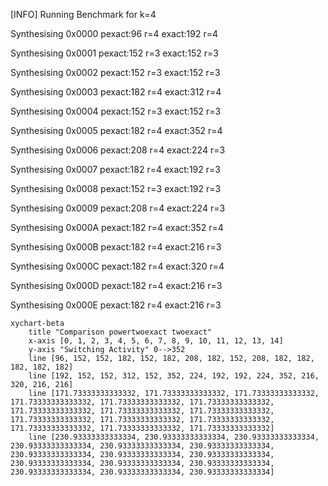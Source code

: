 [INFO] Running Benchmark for k=4

Synthesising 0x0000 pexact:96 r=4 exact:192 r=4

Synthesising 0x0001 pexact:152 r=3 exact:152 r=3

Synthesising 0x0002 pexact:152 r=3 exact:152 r=3

Synthesising 0x0003 pexact:182 r=4 exact:312 r=4

Synthesising 0x0004 pexact:152 r=3 exact:152 r=3

Synthesising 0x0005 pexact:182 r=4 exact:352 r=4

Synthesising 0x0006 pexact:208 r=4 exact:224 r=3

Synthesising 0x0007 pexact:182 r=4 exact:192 r=3

Synthesising 0x0008 pexact:152 r=3 exact:192 r=3

Synthesising 0x0009 pexact:208 r=4 exact:224 r=3

Synthesising 0x000A pexact:182 r=4 exact:352 r=4

Synthesising 0x000B pexact:182 r=4 exact:216 r=3

Synthesising 0x000C pexact:182 r=4 exact:320 r=4

Synthesising 0x000D pexact:182 r=4 exact:216 r=3

Synthesising 0x000E pexact:182 r=4 exact:216 r=3

```mermaid
xychart-beta
    title "Comparison powertwoexact twoexact"
    x-axis [0, 1, 2, 3, 4, 5, 6, 7, 8, 9, 10, 11, 12, 13, 14]
    y-axis "Switching Activity" 0-->352
    line [96, 152, 152, 182, 152, 182, 208, 182, 152, 208, 182, 182, 182, 182, 182]
    line [192, 152, 152, 312, 152, 352, 224, 192, 192, 224, 352, 216, 320, 216, 216]
    line [171.73333333333332, 171.73333333333332, 171.73333333333332, 171.73333333333332, 171.73333333333332, 171.73333333333332, 171.73333333333332, 171.73333333333332, 171.73333333333332, 171.73333333333332, 171.73333333333332, 171.73333333333332, 171.73333333333332, 171.73333333333332, 171.73333333333332]
    line [230.93333333333334, 230.93333333333334, 230.93333333333334, 230.93333333333334, 230.93333333333334, 230.93333333333334, 230.93333333333334, 230.93333333333334, 230.93333333333334, 230.93333333333334, 230.93333333333334, 230.93333333333334, 230.93333333333334, 230.93333333333334, 230.93333333333334]
```


